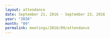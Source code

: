 ```yaml
---
layout: attendance
date: September 21, 2016 - September 23, 2016
year: "2016"
month: "09"
permalink: meetings/2016/09/attendance
---
```

